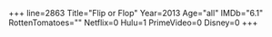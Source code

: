 +++
line=2863
Title="Flip or Flop"
Year=2013
Age="all"
IMDb="6.1"
RottenTomatoes=""
Netflix=0
Hulu=1
PrimeVideo=0
Disney=0
+++

